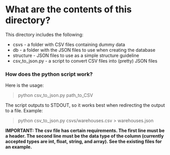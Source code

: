 # What are the contents of this directory? 

This directory includes the following:

* csvs - a folder with CSV files containing dummy data
* db - a folder with the JSON files to use when creating the database
* structure - JSON files to use as a simple structure guideline
* csv_to_json.py - a script to convert CSV files into (pretty) JSON files

### How does the python script work?

Here is the usage:

> python csv_to_json.py path_to_CSV

The script outputs to STDOUT, so it works best when redirecting the output to a file. Example:

> python csv_to_json.py csvs/warehouses.csv > warehouses.json

**IMPORTANT: The csv file has certain requirements. The first line must be a header. The second line must be the data type of the column (currently accepted types are int, float, string, and array). See the existing files for an example.**

